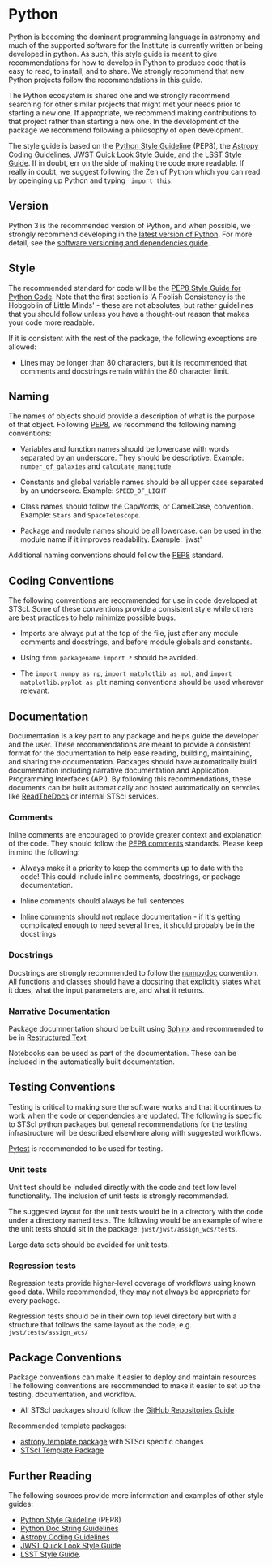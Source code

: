 # Python

Python is becoming the dominant programming language in astronomy and
much of the supported software for the Institute is currently written
or being developed in python.  As such, this style guide is meant to
give recommendations for how to develop in Python to produce code that
is easy to read, to install, and to share.  We strongly recommend that
new Python projects follow the recommendations in this guide.

The Python ecosystem is shared one and we strongly recommend searching
for other similar projects that might met your needs prior to starting
a new one.  If appropriate, we recommend making contributions to that
project rather than starting a new one. In the development of the
package we recommend following a philosophy of open development.

The style guide is based on the [Python Style Guideline][1] (PEP8),
the [Astropy Coding Guidelines][2], [JWST Quick Look Style Guide][5],
and the [LSST Style Guide][3]. If in doubt, err on the side of making
the code more readable.  If really in doubt, we suggest following the
Zen of Python which you can read by opeinging up Python and typing ``
import this``.

## Version

Python 3 is the recommended version of Python, and when possible, we
strongly recommend developing in the [latest version of
Python](https://github.com/spacetelescope/style-guides/issues/13).  For more
detail, see the [software versioning and dependencies guide](software-versioning.md).

## Style

The recommended standard for code will be the [PEP8 Style Guide for
Python Code][1].  Note that the first section is 'A Foolish
Consistency is the Hobgoblin of Little Minds' - these are not
absolutes, but rather guidelines that you should follow unless you
have a thought-out reason that makes your code more readable.

If it is consistent with the rest of the package, the following
exceptions are allowed:

* Lines may be longer than 80 characters, but it is recommended that comments and docstrings remain within the 80 character limit.

## Naming

The names of objects should provide a description of what is the
purpose of that object.  Following [PEP8][1], we recommend the
following naming conventions:

* Variables and function names should be lowercase with words
separated by an underscore. They should be descriptive.  Example:
`number_of_galaxies` and `calculate_mangitude`

* Constants and global variable names should be all upper case separated
by an underscore.  Example: `SPEED_OF_LIGHT`

* Class names should follow the CapWords, or CamelCase,
convention. Example: `Stars` and `SpaceTelescope`.

* Package and module names should be all lowercase.  can be used in
the module name if it improves readability. Example: 'jwst'

Additional naming conventions should follow the [PEP8][1] standard.

## Coding Conventions

The following conventions are recommended for use in code developed at
STScI.  Some of these conventions provide a consistent style while
others are best practices to help minimize possible bugs.

* Imports are always put at the top of the file, just after any module
comments and docstrings, and before module globals and constants.

* Using `from packagename import *` should be avoided.

* The `import numpy as np`, `import matplotlib as mpl`, and `import
  matplotlib.pyplot as plt` naming conventions should be used wherever
  relevant.


## Documentation

Documentation is a key part to any package and helps guide the
developer and the user.  These recommendations are meant to provide a
consistent format for the documentation to help ease reading,
building, maintaining, and sharing the documentation.  Packages should
have automatically build documentation including narrative
documentation and Application Programming Interfaces (API).  By
following this recommendations, these documents can be built
automatically and hosted automatically on servcies like
[ReadTheDocs](https://readthedocs.org/) or internal STScI services.


### Comments

Inline comments are encouraged to provide greater context and
explanation of the code.  They should follow the [PEP8
comments](https://www.python.org/dev/peps/pep-0008/#comments)
standards.  Please keep in mind the following:

* Always make it a priority to keep the comments up to date with the
code!  This could include inline comments, docstrings, or package
documentation.

* Inline comments should always be full sentences.

* Inline comments should not replace documentation - if it's getting complicated enough to need several lines, it should probably be in the docstrings

### Docstrings

Docstrings are strongly recommended to follow the
[numpydoc](https://numpydoc.readthedocs.io/en/latest/format.html)
convention.  All functions and classes should have a docstring that
explicitly states what it does, what the input parameters are, and
what it returns.


### Narrative Documentation

Package documnentation should be built using
[Sphinx](http://www.sphinx-doc.org/en/master/index.html) and
recommended to be in [Restructured
Text](http://www.sphinx-doc.org/en/master/usage/restructuredtext/basics.html#explicit-markup)

Notebooks can be used as part of the documentation.  These can
be included in the automatically built documentation.


## Testing Conventions

Testing is critical to making sure the software works and that it
continues to work when the code or dependencies are updated.  The
following is specific to STScI python packages but general
recommendations for the testing infrastructure will be described
elsewhere along with suggested workflows.

[Pytest](https://docs.pytest.org/en/latest/) is recommended to be used
for testing.

### Unit tests

Unit test should be included directly with the code and test low level
functionality.   The inclusion of unit tests is strongly recommended.

The suggested layout for the unit tests would be in a directory with
the code under a directory named tests.  The following would be an
example of where the unit tests should sit in the package:
`jwst/jwst/assign_wcs/tests`.

Large data sets should be avoided for unit tests.

### Regression tests

Regression tests provide higher-level coverage of workflows using
known good data.  While recommended, they may not always be
appropriate for every package.

Regression tests should be in their own top level directory but with a
structure that follows the same layout as the code,
e.g. `jwst/tests/assign_wcs/`


## Package Conventions

Package conventions can make it easier to deploy and maintain
resources.  The following conventions are recommended to make it
easier to set up the testing, documentation, and workflow.

* All STScI packages should follow the [GitHub Repositories
  Guide](https://github.com/spacetelescope/style-guides/blob/master/guides/github-repositories.md)

Recommended template packages:
* [astropy template package](https://github.com/astropy/package-template) with STSci specific changes
* [STScI Template Package](https://github.com/spacetelescope/stsci-package-template)


## Further Reading

The following sources provide more information and examples of other
style guides:

* [Python Style Guideline][1] (PEP8)
* [Python Doc String Guidelines][4]
* [Astropy Coding Guidelines][2]
* [JWST Quick Look Style Guide][5]
* [LSST Style Guide][3].

<!--
References
-->


[1]: https://www.python.org/dev/peps/pep-0008/?

[2]: http://docs.astropy.org/en/stable/development/codeguide.html

[3]: https://developer.lsst.io/python/style.html

[4]: https://www.python.org/dev/peps/pep-0257/

[5]: https://github.com/spacetelescope/jwql/blob/master/style_guide/style_guide.md
